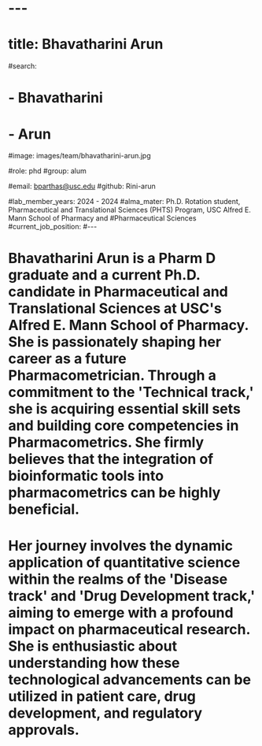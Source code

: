 # ---
# title: Bhavatharini Arun
#search:
#  - Bhavatharini 
#  - Arun
#image: images/team/bhavatharini-arun.jpg

#role: phd
#group: alum

#email: bparthas@usc.edu
#github: Rini-arun

#lab_member_years: 2024 - 2024
#alma_mater:  Ph.D. Rotation student, Pharmaceutical and Translational Sciences (PHTS) Program, USC Alfred E. Mann School of Pharmacy and #Pharmaceutical Sciences 
#current_job_position: 
#---

# Bhavatharini Arun is a Pharm D graduate and a current Ph.D. candidate in Pharmaceutical and Translational Sciences at USC's Alfred E. Mann School of Pharmacy. She is passionately shaping her career as a future Pharmacometrician. Through a commitment to the 'Technical track,' she is acquiring essential skill sets and building core competencies in Pharmacometrics. She firmly believes that the integration of bioinformatic tools into pharmacometrics can be highly beneficial.

# Her journey involves the dynamic application of quantitative science within the realms of the 'Disease track' and 'Drug Development track,' aiming to emerge with a profound impact on pharmaceutical research. She is enthusiastic about understanding how these technological advancements can be utilized in patient care, drug development, and regulatory approvals. 
